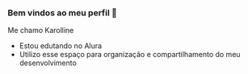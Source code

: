 ### Bem vindos ao meu perfil 🖤
Me chamo Karolline

- Estou edutando no Alura
- Utilizo esse espaço para organização e compartilhamento do meu desenvolvimento 






